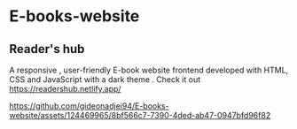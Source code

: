 # E-books-website

## Reader's hub 

A responsive , user-friendly E-book website frontend developed with HTML, CSS and JavaScript
with a dark theme .
Check it out  https://readershub.netlify.app/


https://github.com/gideonadjei94/E-books-website/assets/124469965/8bf566c7-7390-4ded-ab47-0947bfd96f82


